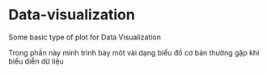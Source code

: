 # Data-visualization
Some basic type of plot for Data Visualization

Trong phần này mình trình bày môt vài dạng biểu đồ cơ bản thường gặp khi biểu diễn dữ liệu
